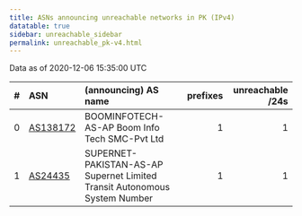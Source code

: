 ```yaml
---
title: ASNs announcing unreachable networks in PK (IPv4)
datatable: true
sidebar: unreachable_sidebar
permalink: unreachable_pk-v4.html
---
```


Data as of 2020-12-06 15:35:00 UTC


<div class="datatable-begin"></div>

|   # | ASN                                      | (announcing) AS name                                                      |   prefixes |   unreachable /24s |
|----:|:-----------------------------------------|:--------------------------------------------------------------------------|-----------:|-------------------:|
|   0 | [AS138172](unreachable_AS138172-v4.html) | BOOMINFOTECH-AS-AP Boom Info Tech SMC-Pvt Ltd                             |          1 |                  1 |
|   1 | [AS24435](unreachable_AS24435-v4.html)   | SUPERNET-PAKISTAN-AS-AP Supernet Limited Transit Autonomous System Number |          1 |                  1 |

<div class="datatable-end"></div>